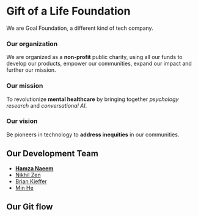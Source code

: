 # Gift of a Life Foundation

We are Goal Foundation, a different kind of tech company.

### Our organization
We are organized as a **non-profit** public charity, using all our funds to develop our products, empower our communities, expand our impact and further our mission.

### Our mission
To revolutionize **mental healthcare** by bringing together *psychology research* and *conversational AI*.

### Our vision
Be pioneers in technology to **address inequities** in our communities.

## Our Development Team
- [**Hamza Naeem**](https://github.com/hamzilitary)
- [Nikhil Zen](https://github.com/therealnikhil)
- [Brian Kieffer](https://github.com/bkieffer04)
- [Min He](https://github.com/mmbliv)

## Our Git flow

